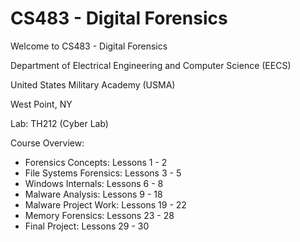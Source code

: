 # CS483 - Digital Forensics

Welcome to CS483 - Digital Forensics

Department of Electrical Engineering and Computer Science (EECS)

United States Military Academy (USMA)

West Point, NY

Lab: TH212 (Cyber Lab)


Course Overview:
- Forensics Concepts: Lessons 1 - 2
- File Systems Forensics: Lessons 3 - 5
- Windows Internals: Lessons 6 - 8
- Malware Analysis: Lessons 9 - 18
- Malware Project Work: Lessons 19 - 22
- Memory Forensics: Lessons 23 - 28
- Final Project: Lessons 29 - 30

